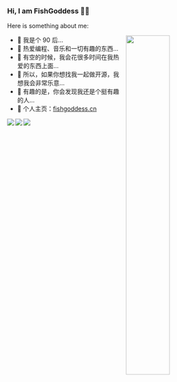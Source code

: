 ### Hi, I am FishGoddess 👋🏻

<!--
**FishGoddess/FishGoddess** is a ✨ _special_ ✨ repository because its `README.md` (this file) appears on your GitHub profile.
-->

Here is something about me:

<img align="right" width="45%" src="https://github-readme-stats.vercel.app/api?username=FishGoddess&count_private=true&line_height=24">

- 👻 我是个 90 后...
- 🌱 热爱编程、音乐和一切有趣的东西...
- 🔬 有空的时候，我会花很多时间在我热爱的东西上面...
- 🤝 所以，如果你想找我一起做开源，我想我会非常乐意...
- 🦖 有趣的是，你会发现我还是个挺有趣的人...
- 🔗 个人主页：[fishgoddess.cn](https://www.fishgoddess.cn)

<img align="left" src="https://github-profile-summary-cards.vercel.app/api/cards/profile-details?username=FishGoddess&theme=github">
<img align="left" src="https://github-profile-summary-cards.vercel.app/api/cards/repos-per-language?username=FishGoddess&theme=github">
<img align="left" src="https://github-profile-summary-cards.vercel.app/api/cards/most-commit-language?username=FishGoddess&theme=github">

<!--
![](https://github-profile-summary-cards.vercel.app/api/cards/profile-details?username=FishGoddess&theme=github)
![](https://github-profile-summary-cards.vercel.app/api/cards/repos-per-language?username=FishGoddess&theme=github)
![](https://github-profile-summary-cards.vercel.app/api/cards/most-commit-language?username=FishGoddess&theme=github)
![](https://github-profile-summary-cards.vercel.app/api/cards/stats?username=FishGoddess&theme=github)
![](https://github-profile-summary-cards.vercel.app/api/cards/productive-time?username=FishGoddess&theme=github)
-->
